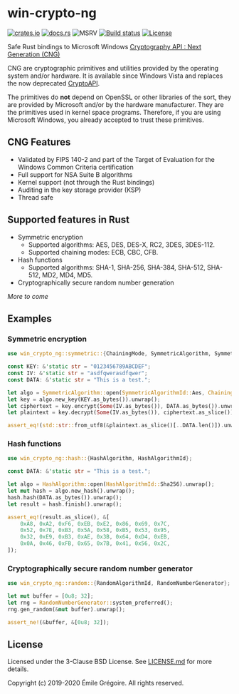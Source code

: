 # win-crypto-ng

[![crates.io](https://img.shields.io/crates/v/win-crypto-ng.svg)](https://crates.io/crates/win-crypto-ng)
[![docs.rs](https://docs.rs/win-crypto-ng/badge.svg)](https://docs.rs/crate/win-crypto-ng)
![MSRV](https://img.shields.io/badge/rustc-1.37+-blue.svg)
[![Build status](https://github.com/emgre/win-crypto-ng/workflows/CI/badge.svg)](https://github.com/emgre/win-crypto-ng/actions)
[![License](https://img.shields.io/github/license/emgre/win-crypto-ng)](https://github.com/emgre/win-crypto-ng/blob/master/LICENSE.md)

Safe Rust bindings to Microsoft Windows
[Cryptography API : Next Generation (CNG)](https://docs.microsoft.com/en-us/windows/win32/seccng/cng-portal)

CNG are cryptographic primitives and utilities provided by the operating system and/or hardware. It is available since
Windows Vista and replaces the now deprecated
[CryptoAPI](https://docs.microsoft.com/fr-fr/windows/win32/seccrypto/cryptography-portal).

The primitives do **not** depend on OpenSSL or other libraries of the sort, they are provided by Microsoft and/or by
the hardware manufacturer. They are the primitives used in kernel space programs. Therefore, if you are using Microsoft
Windows, you already accepted to trust these primitives.

## CNG Features

- Validated by FIPS 140-2 and part of the Target of Evaluation for the Windows Common Criteria certification
- Full support for NSA Suite B algorithms
- Kernel support (not through the Rust bindings)
- Auditing in the key storage provider (KSP)
- Thread safe

## Supported features in Rust
- Symmetric encryption
  - Supported algorithms: AES, DES, DES-X, RC2, 3DES, 3DES-112.
  - Supported chaining modes: ECB, CBC, CFB.
- Hash functions
  - Supported algorithms: SHA-1, SHA-256, SHA-384, SHA-512, SHA-512, MD2, MD4, MD5.
- Cryptographically secure random number generation

*More to come*

## Examples

### Symmetric encryption

```rust
use win_crypto_ng::symmetric::{ChainingMode, SymmetricAlgorithm, SymmetricAlgorithmId};

const KEY: &'static str = "0123456789ABCDEF";
const IV: &'static str = "asdfqwerasdfqwer";
const DATA: &'static str = "This is a test.";

let algo = SymmetricAlgorithm::open(SymmetricAlgorithmId::Aes, ChainingMode::Cbc).unwrap();
let key = algo.new_key(KEY.as_bytes()).unwrap();
let ciphertext = key.encrypt(Some(IV.as_bytes()), DATA.as_bytes()).unwrap();
let plaintext = key.decrypt(Some(IV.as_bytes()), ciphertext.as_slice()).unwrap();

assert_eq!(std::str::from_utf8(&plaintext.as_slice()[..DATA.len()]).unwrap(), DATA);
```

### Hash functions

```rust
use win_crypto_ng::hash::{HashAlgorithm, HashAlgorithmId};

const DATA: &'static str = "This is a test.";

let algo = HashAlgorithm::open(HashAlgorithmId::Sha256).unwrap();
let mut hash = algo.new_hash().unwrap();
hash.hash(DATA.as_bytes()).unwrap();
let result = hash.finish().unwrap();

assert_eq!(result.as_slice(), &[
    0xA8, 0xA2, 0xF6, 0xEB, 0xE2, 0x86, 0x69, 0x7C,
    0x52, 0x7E, 0xB3, 0x5A, 0x58, 0xB5, 0x53, 0x95,
    0x32, 0xE9, 0xB3, 0xAE, 0x3B, 0x64, 0xD4, 0xEB,
    0x0A, 0x46, 0xFB, 0x65, 0x7B, 0x41, 0x56, 0x2C,
]);
```

### Cryptographically secure random number generator

```rust
use win_crypto_ng::random::{RandomAlgorithmId, RandomNumberGenerator};

let mut buffer = [0u8; 32];
let rng = RandomNumberGenerator::system_preferred();
rng.gen_random(&mut buffer).unwrap();

assert_ne!(&buffer, &[0u8; 32]);
```

## License

Licensed under the 3-Clause BSD License. See [LICENSE.md](LICENSE.md) for more details.

Copyright (c) 2019-2020 Émile Grégoire. All rights reserved.

